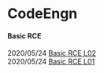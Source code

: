 # CodeEngn
#### Basic RCE

2020/05/24 [Basic RCE L02](https://github.com/LittleSamakFox/Wargame/blob/master/CodeEngn/Basic_RCE/L02/README.md)   
2020/05/24 [Basic RCE L01](https://github.com/LittleSamakFox/Wargame/blob/master/CodeEngn/Basic_RCE/L01/README.md)
